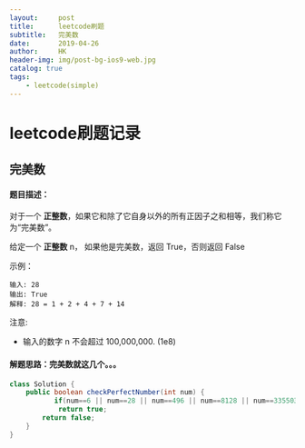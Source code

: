 ```yaml
---
layout:     post
title:      leetcode刷题
subtitle:   完美数
date:       2019-04-26
author:     HK
header-img: img/post-bg-ios9-web.jpg
catalog: true
tags:
    - leetcode(simple)
---
```

# leetcode刷题记录
## 完美数

#### 题目描述：
对于一个 **正整数**，如果它和除了它自身以外的所有正因子之和相等，我们称它为“完美数”。

给定一个 **正整数** n， 如果他是完美数，返回 True，否则返回 False

 

示例：

    输入: 28
    输出: True
    解释: 28 = 1 + 2 + 4 + 7 + 14


注意:

* 输入的数字 n 不会超过 100,000,000. (1e8)

#### 解题思路：完美数就这几个。。。
```java
class Solution {
    public boolean checkPerfectNumber(int num) {
           if(num==6 || num==28 || num==496 || num==8128 || num==33550336)
            return true;
        return false;
    }
}
```
